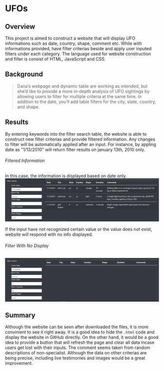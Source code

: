 # UFOs
## Overview
This project is aimed to construct a website that will display UFO informations such as date, country, shape, comment etc. While with informations provided, have filter criterias beside and apply user inputed filters under each category. The language used for website construction and filter is consist of HTML, JavaScript and CSS.

## Background
>Dana’s webpage and dynamic table are working as intended, but she’d like to provide a more in-depth analysis of UFO sightings by allowing users to filter for multiple criteria at the same time. In addition to the date, you’ll add table filters for the city, state, country, and shape.

## Results
By entering keywords into the filter search table, the website is able to construct new filter criterias and provide filtered information. Any changes to filter will be automatically applied after an input. For instance, by appling date as "1/13/2010" will return filter results on january 13th, 2010 only.
###### Filtered Information
In this case, the information is displayed based on date only.
![filter](https://github.com/WilliamBHW/UFOs/blob/main/static/images/filter_apply.png)
<br>

If the input have not recognized certain value or the value does not exist, website will respond with no  info displayed.
###### Filter With No Display
![filter_none](https://github.com/WilliamBHW/UFOs/blob/main/static/images/result_empty.png)

## Summary
Although the website can be seen after downloaded the files, it is more convinient to see it right away. It is a good idea to hide the ```.html``` code and display the website in GitHub directly. On the other hand, it would be a good idea to provide a button that will refresh the page and clear all data incase users get lost with their inputs. The comment seems taken from random descriptions of non-specialist. Although the data on other criterias are being precise, including live testimonies and images would be a great improvement.
